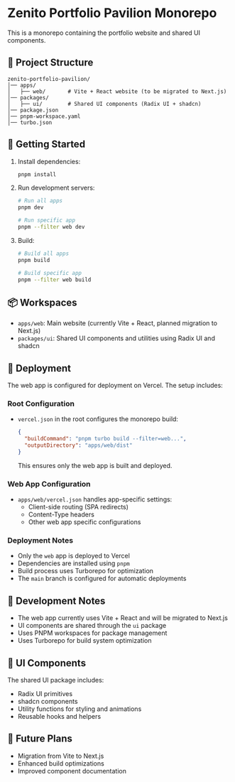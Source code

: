 # Zenito Portfolio Pavilion Monorepo

This is a monorepo containing the portfolio website and shared UI components.

## 📁 Project Structure

```
zenito-portfolio-pavilion/
│── apps/
│   ├── web/       # Vite + React website (to be migrated to Next.js)
│── packages/
│   ├── ui/        # Shared UI components (Radix UI + shadcn)
│── package.json
│── pnpm-workspace.yaml
│── turbo.json
```

## 🚀 Getting Started

1. Install dependencies:
   ```bash
   pnpm install
   ```

2. Run development servers:
   ```bash
   # Run all apps
   pnpm dev

   # Run specific app
   pnpm --filter web dev
   ```

3. Build:
   ```bash
   # Build all apps
   pnpm build

   # Build specific app
   pnpm --filter web build
   ```

## 📦 Workspaces

- `apps/web`: Main website (currently Vite + React, planned migration to Next.js)
- `packages/ui`: Shared UI components and utilities using Radix UI and shadcn

## 🚀 Deployment

The web app is configured for deployment on Vercel. The setup includes:

### Root Configuration
- `vercel.json` in the root configures the monorepo build:
  ```json
  {
    "buildCommand": "pnpm turbo build --filter=web...",
    "outputDirectory": "apps/web/dist"
  }
  ```
  This ensures only the web app is built and deployed.

### Web App Configuration
- `apps/web/vercel.json` handles app-specific settings:
  - Client-side routing (SPA redirects)
  - Content-Type headers
  - Other web app specific configurations

### Deployment Notes
- Only the `web` app is deployed to Vercel
- Dependencies are installed using `pnpm`
- Build process uses Turborepo for optimization
- The `main` branch is configured for automatic deployments

## 🔧 Development Notes

- The web app currently uses Vite + React and will be migrated to Next.js
- UI components are shared through the `ui` package
- Uses PNPM workspaces for package management
- Uses Turborepo for build system optimization

## 🎨 UI Components

The shared UI package includes:
- Radix UI primitives
- shadcn components
- Utility functions for styling and animations
- Reusable hooks and helpers

## 📝 Future Plans

- Migration from Vite to Next.js
- Enhanced build optimizations
- Improved component documentation
